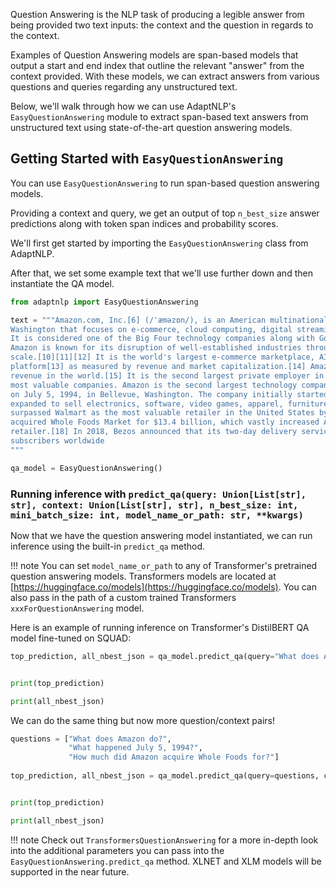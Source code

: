 Question Answering is the NLP task of producing a legible answer from being provided two text inputs: the context
and the question in regards to the context.

Examples of Question Answering models are span-based models that output a start and end index that outline the relevant
"answer" from the context provided.  With these models, we can extract answers from various questions and queries
regarding any unstructured text.

Below, we'll walk through how we can use AdaptNLP's `EasyQuestionAnswering` module to extract span-based text answers
from unstructured text using state-of-the-art question answering models.


## Getting Started with `EasyQuestionAnswering`

You can use `EasyQuestionAnswering` to run span-based question answering models.

Providing a context and query, we get an output of top `n_best_size` answer predictions along with token span indices 
and probability scores.

We'll first get started by importing the `EasyQuestionAnswering` class from AdaptNLP.

After that, we set some example text that we'll use further down and then instantiate the QA model.

```python
from adaptnlp import EasyQuestionAnswering

text = """Amazon.com, Inc.[6] (/ˈæməzɒn/), is an American multinational technology company based in Seattle, 
Washington that focuses on e-commerce, cloud computing, digital streaming, and artificial intelligence. 
It is considered one of the Big Four technology companies along with Google, Apple, and Facebook.[7][8][9] 
Amazon is known for its disruption of well-established industries through technological innovation and mass 
scale.[10][11][12] It is the world's largest e-commerce marketplace, AI assistant provider, and cloud computing 
platform[13] as measured by revenue and market capitalization.[14] Amazon is the largest Internet company by 
revenue in the world.[15] It is the second largest private employer in the United States[16] and one of the world's 
most valuable companies. Amazon is the second largest technology company by revenue. Amazon was founded by Jeff Bezos 
on July 5, 1994, in Bellevue, Washington. The company initially started as an online marketplace for books but later 
expanded to sell electronics, software, video games, apparel, furniture, food, toys, and jewelry. In 2015, Amazon 
surpassed Walmart as the most valuable retailer in the United States by market capitalization.[17] In 2017, Amazon 
acquired Whole Foods Market for $13.4 billion, which vastly increased Amazon's presence as a brick-and-mortar 
retailer.[18] In 2018, Bezos announced that its two-day delivery service, Amazon Prime, had surpassed 100 million 
subscribers worldwide
"""

qa_model = EasyQuestionAnswering()
```
### Running inference with `predict_qa(query: Union[List[str], str], context: Union[List[str], str], n_best_size: int, mini_batch_size: int, model_name_or_path: str, **kwargs)`

Now that we have the question answering model instantiated, we can run inference using the built-in `predict_qa` method.

!!! note
    You can set `model_name_or_path` to any of Transformer's pretrained question answering models.
    Transformers models are located at [https://huggingface.co/models](https://huggingface.co/models).  You can also pass in
    the path of a custom trained Transformers `xxxForQuestionAnswering` model.

Here is an example of running inference on Transformer's DistilBERT QA model fine-tuned on SQUAD:

```python
top_prediction, all_nbest_json = qa_model.predict_qa(query="What does Amazon do?", context=text, n_best_size=5, mini_batch_size=1, model_name_or_path="distilbert-base-uncased-distilled-squad")


print(top_prediction)

print(all_nbest_json)
```

We can do the same thing but now more question/context pairs!

```python
questions = ["What does Amazon do?",
             "What happened July 5, 1994?",
             "How much did Amazon acquire Whole Foods for?"]
 
top_prediction, all_nbest_json = qa_model.predict_qa(query=questions, context=[text]*3, n_best_size=5, mini_batch_size=1, model_name_or_path="distilbert-base-uncased-distilled-squad")


print(top_prediction)

print(all_nbest_json)
```

!!! note
    Check out `TransformersQuestionAnswering` for a more in-depth look into the additional parameters you can pass into
    the `EasyQuestionAnswering.predict_qa` method.
    XLNET and XLM models will be supported in the near future.
